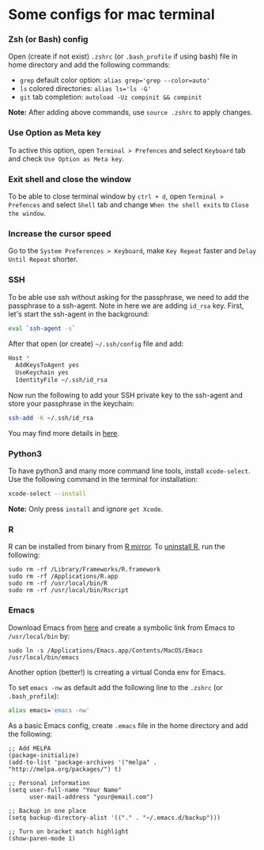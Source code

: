 # Some configs for mac terminal 

### Zsh (or Bash) config
Open (create if not exist) `.zshrc` (or `.bash_profile` if using bash) file in home directory and add the following commands:

- `grep` default color option: `alias grep='grep --color=auto'`
- `ls` colored directories: `alias ls='ls -G'`
- `git` tab completion: `autoload -Uz compinit && compinit`

**Note:** After adding above commands, use `source .zshrc` to apply changes.

### Use Option as Meta key
To active this option, open `Terminal > Prefences` and select `Keyboard` tab and check `Use Option as Meta key`.

### Exit shell and close the window
To be able to close terminal window by `ctrl + d`, open `Terminal > Prefences` and select `Shell` tab and change `When the shell exits` to `Close the window`.

### Increase the cursor speed
Go to the `System Preferences > Keyboard`, make `Key Repeat` faster and `Delay Until Repeat` shorter.

### SSH
To be able use ssh without asking for the passphrase, we need to add the passphrase to a ssh-agent. Note in here we are adding `id_rsa` key. First, let's start the ssh-agent in the background:

```bash
eval `ssh-agent -s`
```

After that open (or create) `~/.ssh/config` file and add:

```bash
Host *
  AddKeysToAgent yes
  UseKeychain yes
  IdentityFile ~/.ssh/id_rsa
```

Now run the following to add your SSH private key to the ssh-agent and store your passphrase in the keychain:

```bash
ssh-add -K ~/.ssh/id_rsa
```

You may find more details in [here](https://docs.github.com/en/github/authenticating-to-github/connecting-to-github-with-ssh/generating-a-new-ssh-key-and-adding-it-to-the-ssh-agent).

### Python3
To have python3 and many more command line tools, install `xcode-select`. Use the following command in the terminal for installation:

```bash
xcode-select --install
```

**Note:** Only press `install` and ignore `get Xcode`.

### R
R can be installed from binary from [R mirror](https://mirror.las.iastate.edu/CRAN/). To [uninstall R](https://cran.r-project.org/doc/manuals/r-release/R-admin.html#Uninstalling-under-macOS), run the following:

```
sudo rm -rf /Library/Frameworks/R.framework
sudo rm -rf /Applications/R.app
sudo rm -rf /usr/local/bin/R
sudo rm -rf /usr/local/bin/Rscript
```

### Emacs
Download Emacs from [here](https://emacsformacosx.com) and create a symbolic link from Emacs to `/usr/local/bin` by:

```
sudo ln -s /Applications/Emacs.app/Contents/MacOS/Emacs /usr/local/bin/emacs
```

Another option (better!) is crreating a virtual Conda env for Emacs.

To set `emacs -nw` as default add the following line to the `.zshrc` (or `.bash_profile`):

```bash
alias emacs='emacs -nw'
```

As a basic Emacs config, create `.emacs` file in the home directory and add the following:
```
;; Add MELPA
(package-initialize)
(add-to-list 'package-archives '("melpa" . "http://melpa.org/packages/") t)

;; Personal information
(setq user-full-name "Your Name"
      user-mail-address "your@email.com")

;; Backup in one place
(setq backup-directory-alist '(("." . "~/.emacs.d/backup")))

;; Turn on bracket match highlight
(show-paren-mode 1)
```
